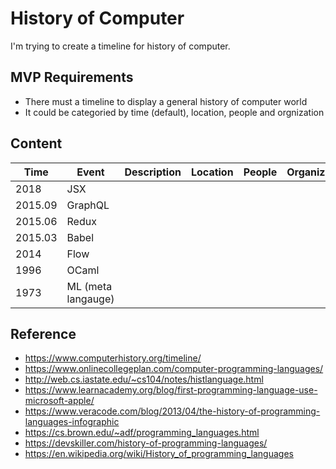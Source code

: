 # History of Computer
I'm trying to create a timeline for history of computer.

## MVP Requirements
- There must a timeline to display a general history of computer world
- It could be categoried by time (default), location, people and orgnization

## Content

| Time | Event | Description | Location | People | Organization |
| --- | --- | --- | --- | --- | --- |
| 2018 | JSX |||||
| 2015.09 | GraphQL |||||
| 2015.06 | Redux |||||
| 2015.03 | Babel |||||
| 2014 | Flow | | | | |
| 1996 | OCaml | | | | |
| 1973 | ML (meta langauge) | | | | |

## Reference
- https://www.computerhistory.org/timeline/
- https://www.onlinecollegeplan.com/computer-programming-languages/
- http://web.cs.iastate.edu/~cs104/notes/histlanguage.html
- https://www.learnacademy.org/blog/first-programming-language-use-microsoft-apple/
- https://www.veracode.com/blog/2013/04/the-history-of-programming-languages-infographic
- https://cs.brown.edu/~adf/programming_languages.html
- https://devskiller.com/history-of-programming-languages/
- https://en.wikipedia.org/wiki/History_of_programming_languages
